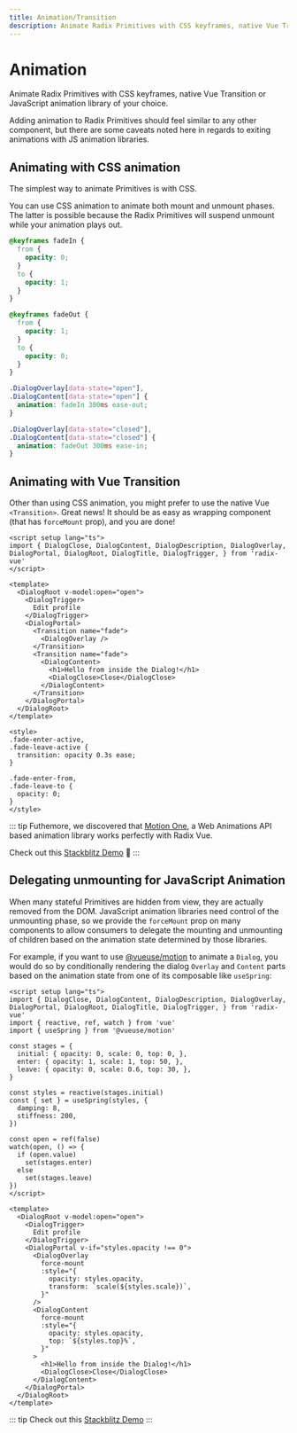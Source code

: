 ```yaml
---
title: Animation/Transition
description: Animate Radix Primitives with CSS keyframes, native Vue Transition or JavaScript animation library of your choice.
---
```


# Animation

<Description>
Animate Radix Primitives with CSS keyframes, native Vue Transition or JavaScript animation library of your choice.
</Description>

Adding animation to Radix Primitives should feel similar to any other component, but there are some caveats noted here in regards to exiting animations with JS animation libraries.

## Animating with CSS animation

The simplest way to animate Primitives is with CSS.

You can use CSS animation to animate both mount and unmount phases. The latter is possible because the Radix Primitives will suspend unmount while your animation plays out.

```css
@keyframes fadeIn {
  from {
    opacity: 0;
  }
  to {
    opacity: 1;
  }
}

@keyframes fadeOut {
  from {
    opacity: 1;
  }
  to {
    opacity: 0;
  }
}

.DialogOverlay[data-state="open"],
.DialogContent[data-state="open"] {
  animation: fadeIn 300ms ease-out;
}

.DialogOverlay[data-state="closed"],
.DialogContent[data-state="closed"] {
  animation: fadeOut 300ms ease-in;
}
```

## Animating with Vue Transition

Other than using CSS animation, you might prefer to use the native Vue `<Transition>`. Great news! It should be as easy as wrapping component (that has `forceMount` prop), and you are done!

```vue line=11,13,14,19,25-33
<script setup lang="ts">
import { DialogClose, DialogContent, DialogDescription, DialogOverlay, DialogPortal, DialogRoot, DialogTitle, DialogTrigger, } from 'radix-vue'
</script>

<template>
  <DialogRoot v-model:open="open">
    <DialogTrigger>
      Edit profile
    </DialogTrigger>
    <DialogPortal>
      <Transition name="fade">
        <DialogOverlay />
      </Transition>
      <Transition name="fade">
        <DialogContent>
          <h1>Hello from inside the Dialog!</h1>
          <DialogClose>Close</DialogClose>
        </DialogContent>
      </Transition>
    </DialogPortal>
  </DialogRoot>
</template>

<style>
.fade-enter-active,
.fade-leave-active {
  transition: opacity 0.3s ease;
}

.fade-enter-from,
.fade-leave-to {
  opacity: 0;
}
</style>
```

::: tip
Futhemore, we discovered that [Motion One](https://motion.dev/vue/quick-start), a Web Animations API based animation library works perfectly with Radix Vue.

Check out this [Stackblitz Demo](https://stackblitz.com/edit/hfxgtx-n6jbjp?file=src%2FApp.vue) 🤩
:::

## Delegating unmounting for JavaScript Animation

When many stateful Primitives are hidden from view, they are actually removed from the DOM. JavaScript animation libraries need control of the unmounting phase, so we provide the `forceMount` prop on many components to allow consumers to delegate the mounting and unmounting of children based on the animation state determined by those libraries.

For example, if you want to use [@vueuse/motion](https://motion.vueuse.org/) to animate a `Dialog`, you would do so by conditionally rendering the dialog `Overlay` and `Content` parts based on the animation state from one of its composable like `useSpring`:

```vue line=32,34,41
<script setup lang="ts">
import { DialogClose, DialogContent, DialogDescription, DialogOverlay, DialogPortal, DialogRoot, DialogTitle, DialogTrigger, } from 'radix-vue'
import { reactive, ref, watch } from 'vue'
import { useSpring } from '@vueuse/motion'

const stages = {
  initial: { opacity: 0, scale: 0, top: 0, },
  enter: { opacity: 1, scale: 1, top: 50, },
  leave: { opacity: 0, scale: 0.6, top: 30, },
}

const styles = reactive(stages.initial)
const { set } = useSpring(styles, {
  damping: 8,
  stiffness: 200,
})

const open = ref(false)
watch(open, () => {
  if (open.value)
    set(stages.enter)
  else
    set(stages.leave)
})
</script>

<template>
  <DialogRoot v-model:open="open">
    <DialogTrigger>
      Edit profile
    </DialogTrigger>
    <DialogPortal v-if="styles.opacity !== 0">
      <DialogOverlay
        force-mount
        :style="{
          opacity: styles.opacity,
          transform: `scale(${styles.scale})`,
        }"
      />
      <DialogContent
        force-mount
        :style="{
          opacity: styles.opacity,
          top: `${styles.top}%`,
        }"
      >
        <h1>Hello from inside the Dialog!</h1>
        <DialogClose>Close</DialogClose>
      </DialogContent>
    </DialogPortal>
  </DialogRoot>
</template>
```

::: tip
Check out this [Stackblitz Demo](https://stackblitz.com/edit/macsaz?file=src%2FApp.vue)
:::

